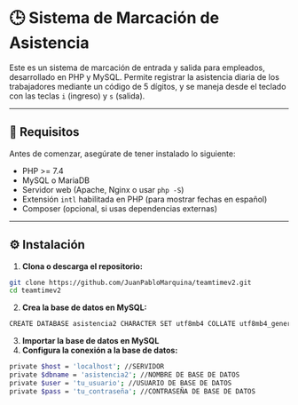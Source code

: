 # 🕒 Sistema de Marcación de Asistencia

Este es un sistema de marcación de entrada y salida para empleados, desarrollado en PHP y MySQL. Permite registrar la asistencia diaria de los trabajadores mediante un código de 5 dígitos, y se maneja desde el teclado con las teclas `i` (ingreso) y `s` (salida).

---

## 🚀 Requisitos

Antes de comenzar, asegúrate de tener instalado lo siguiente:

- PHP >= 7.4
- MySQL o MariaDB
- Servidor web (Apache, Nginx o usar `php -S`)
- Extensión `intl` habilitada en PHP (para mostrar fechas en español)
- Composer (opcional, si usas dependencias externas)

---

## ⚙️ Instalación

1. **Clona o descarga el repositorio:**

```bash
git clone https://github.com/JuanPabloMarquina/teamtimev2.git
cd teamtimev2
```

2. **Crea la base de datos en MySQL:**

```bash
CREATE DATABASE asistencia2 CHARACTER SET utf8mb4 COLLATE utf8mb4_general_ci;
```
3. **Importar la base de datos en MySQL**
4. **Configura la conexión a la base de datos:**
```bash
private $host = 'localhost'; //SERVIDOR
private $dbname = 'asistencia2'; //NOMBRE DE BASE DE DATOS
private $user = 'tu_usuario'; //USUARIO DE BASE DE DATOS
private $pass = 'tu_contraseña'; //CONTRASEÑA DE BASE DE DATOS
```

